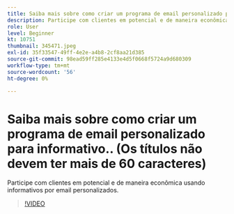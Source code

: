 ```yaml
---
title: Saiba mais sobre como criar um programa de email personalizado para informativo.. (Os títulos não devem ter mais de 60 caracteres)
description: Participe com clientes em potencial e de maneira econômica usando informativos por email personalizados.
role: User
level: Beginner
kt: 10751
thumbnail: 345471.jpeg
exl-id: 35f33547-49ff-4e2e-a4b8-2cf8aa21d385
source-git-commit: 98ead59ff285e4133e4d5f0668f5724a9d680309
workflow-type: tm+mt
source-wordcount: '56'
ht-degree: 0%

---
```


# Saiba mais sobre como criar um programa de email personalizado para informativo.. (Os títulos não devem ter mais de 60 caracteres)

Participe com clientes em potencial e de maneira econômica usando informativos por email personalizados.

>[!VIDEO](https://video.tv.adobe.com/v/345471/?quality=12&learn=on)
